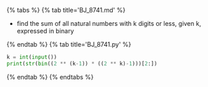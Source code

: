 {% tabs %}
{% tab title='BJ_8741.md' %}

* find the sum of all natural numbers with k digits or less, given k, expressed in binary

{% endtab %}
{% tab title='BJ_8741.py' %}

```py
k = int(input())
print(str(bin((2 ** (k-1)) * ((2 ** k)-1)))[2:])
```

{% endtab %}
{% endtabs %}